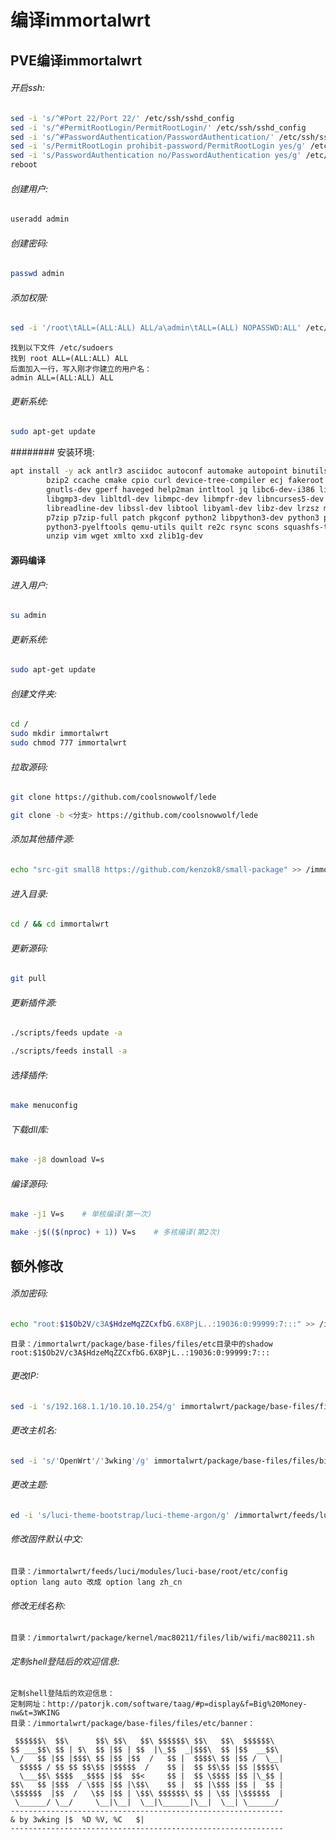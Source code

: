 # 编译immortalwrt
## PVE编译immortalwrt
###### 开启ssh:
```sh
sed -i 's/^#Port 22/Port 22/' /etc/ssh/sshd_config
sed -i 's/^#PermitRootLogin/PermitRootLogin/' /etc/ssh/sshd_config
sed -i 's/^#PasswordAuthentication/PasswordAuthentication/' /etc/ssh/sshd_config
sed -i 's/PermitRootLogin prohibit-password/PermitRootLogin yes/g' /etc/ssh/sshd_config
sed -i 's/PasswordAuthentication no/PasswordAuthentication yes/g' /etc/ssh/sshd_config
reboot
```
###### 创建用户:
```sh
useradd admin
```
###### 创建密码:
```sh
passwd admin
```
###### 添加权限:
```sh
sed -i '/root\tALL=(ALL:ALL) ALL/a\admin\tALL=(ALL) NOPASSWD:ALL' /etc/sudoers
```
```
找到以下文件 /etc/sudoers 
找到 root	ALL=(ALL:ALL) ALL
后面加入一行，写入刚才你建立的用户名：
admin ALL=(ALL:ALL) ALL
```
###### 更新系统:
```sh
sudo apt-get update
```
######## 安装环境:
```sh
apt install -y ack antlr3 asciidoc autoconf automake autopoint binutils bison build-essential \
		bzip2 ccache cmake cpio curl device-tree-compiler ecj fakeroot fastjar flex gawk gettext git \
		gnutls-dev gperf haveged help2man intltool jq libc6-dev-i386 libelf-dev lib32gcc-s1 libglib2.0-dev \
		libgmp3-dev libltdl-dev libmpc-dev libmpfr-dev libncurses5-dev libncursesw5 libncursesw5-dev \
		libreadline-dev libssl-dev libtool libyaml-dev libz-dev lrzsz mkisofs msmtp nano ninja-build \
		p7zip p7zip-full patch pkgconf python2 libpython3-dev python3 python3-pip python3-ply python3-docutils \
		python3-pyelftools qemu-utils quilt re2c rsync scons squashfs-tools subversion swig texinfo uglifyjs \
		unzip vim wget xmlto xxd zlib1g-dev
```
#### 源码编译
###### 进入用户:
```sh
su admin
```
###### 更新系统:
```sh
sudo apt-get update
```
###### 创建文件夹:
```sh
cd /
sudo mkdir immortalwrt
sudo chmod 777 immortalwrt
```
###### 拉取源码:
```sh
git clone https://github.com/coolsnowwolf/lede
```
```sh
git clone -b <分支> https://github.com/coolsnowwolf/lede
```

###### 添加其他插件源:
```sh
echo "src-git small8 https://github.com/kenzok8/small-package" >> /immortalwrt/feeds.conf.default
```
###### 进入目录:
```sh
cd / && cd immortalwrt
```
###### 更新源码:
```sh
git pull
```
###### 更新插件源:
```sh
./scripts/feeds update -a
```
```sh
./scripts/feeds install -a
```
###### 选择插件:
```sh
make menuconfig
```
###### 下载dll库:
```sh
make -j8 download V=s
```
###### 编译源码:
```sh
make -j1 V=s	# 单核编译(第一次)
```
```sh
make -j$(($(nproc) + 1)) V=s	# 多核编译(第2次)
```

## 额外修改
###### 添加密码:
```sh
echo "root:$1$Ob2V/c3A$HdzeMqZZCxfbG.6X8PjL..:19036:0:99999:7:::" >> /immortalwrt/package/base-files/files/etc/shadow
```
```
目录：/immortalwrt/package/base-files/files/etc目录中的shadow
root:$1$Ob2V/c3A$HdzeMqZZCxfbG.6X8PjL..:19036:0:99999:7:::
```
###### 更改IP:
```sh
sed -i 's/192.168.1.1/10.10.10.254/g' immortalwrt/package/base-files/files/bin/config_generate
```
###### 更改主机名:
```sh
sed -i 's/'OpenWrt'/'3wking'/g' immortalwrt/package/base-files/files/bin/config_generate
```
###### 更改主题:
```sh
ed -i 's/luci-theme-bootstrap/luci-theme-argon/g' /immortalwrt/feeds/luci/collections/luci/Makefile
```
###### 修改固件默认中文:
```
目录：/immortalwrt/feeds/luci/modules/luci-base/root/etc/config
option lang auto 改成 option lang zh_cn
```
###### 修改无线名称:
```
目录：/immortalwrt/package/kernel/mac80211/files/lib/wifi/mac80211.sh
```
###### 定制shell登陆后的欢迎信息:
```
定制shell登陆后的欢迎信息：
定制网址：http://patorjk.com/software/taag/#p=display&f=Big%20Money-nw&t=3WKING
目录：/immortalwrt/package/base-files/files/etc/banner：

```
```
 $$$$$$\  $$\      $$\ $$\   $$\ $$$$$$\ $$\   $$\  $$$$$$\  
$$ ___$$\ $$ | $\  $$ |$$ | $$  |\_$$  _|$$$\  $$ |$$  __$$\ 
\_/   $$ |$$ |$$$\ $$ |$$ |$$  /   $$ |  $$$$\ $$ |$$ /  \__|
  $$$$$ / $$ $$ $$\$$ |$$$$$  /    $$ |  $$ $$\$$ |$$ |$$$$\ 
  \___$$\ $$$$  _$$$$ |$$  $$<     $$ |  $$ \$$$$ |$$ |\_$$ |
$$\   $$ |$$$  / \$$$ |$$ |\$$\    $$ |  $$ |\$$$ |$$ |  $$ |
\$$$$$$  |$$  /   \$$ |$$ | \$$\ $$$$$$\ $$ | \$$ |\$$$$$$  |
 \______/ \__/     \__|\__|  \__|\______|\__|  \__| \______/ 
-------------------------------------------------------------
& by 3wking |$	%D %V, %C	$|    
-------------------------------------------------------------
```
